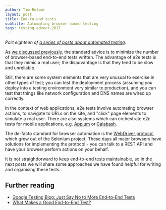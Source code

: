 ```yaml
---
author: Tim Retout
layout: post
title: End-to-end tests
subtitle: Automating browser-based testing
tags: testing advent-2017
---
```


*Part eighteen of [a series of posts about automated
 testing](https://tech-blog.cv-library.co.uk/tags/#advent-2017-ref).*

As [we discussed
previously](https://tech-blog.cv-library.co.uk/2017/12/02/test-pyramid/),
the standard advice is to minimize the number of browser-based
end-to-end tests written.  The advantage of e2e tests is that they
mimic a real user; the disadvantage is that they tend to be slow and
unreliable.

Still, there are some system elements that are very unusual to
exercise in other types of test; you can test the deployment process
(assuming you deploy into a testing environment very similar to
production), and you can test that things like network configuration
and DNS names are wired up correctly.

In the context of web applications, e2e tests involve automating
browser actions, to navigate to URLs on the site, and "click" page
elements to simulate a real user.  There are also systems which can
orchestrate e2e tests for mobile applications,
e.g. [Appium](http://appium.io/) or [Calabash](http://calaba.sh/).

The de-facto standard for browser automation is the [WebDriver
protocol](https://www.w3.org/TR/webdriver/), which grew out of the
Selenium project.  These days all major browsers have solutions for
implementing the protocol - you can talk to a REST API and have your
browser perform actions on your behalf.

It is not straightforward to keep end-to-end tests maintainable, so in
the next posts we will share some approaches we have found helpful for
writing and organising these tests.

## Further reading

- [Google Testing Blog: Just Say No to More End-to-End Tests](https://testing.googleblog.com/2015/04/just-say-no-to-more-end-to-end-tests.html)
- [What Makes a Good End-to-End Test?](https://testing.googleblog.com/2016/09/testing-on-toilet-what-makes-good-end.html)
